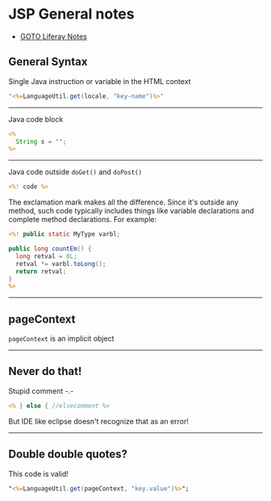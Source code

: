 # JSP General notes

+ [GOTO Liferay Notes](liferay.md)

## General Syntax

Single Java instruction or variable in the HTML context

```jsp
'<%=LanguageUtil.get(locale, "key-name")%>'
```

---

Java code block

```jsp
<%
  String s = "";
%>
```

---

Java code outside ```doGet()``` and ```doPost()```

```jsp
<%! code %>
```

The exclamation mark makes all the difference. Since it's outside any method, such code typically includes things like variable declarations and complete method declarations. For example:

```jsp
<%! public static MyType varbl;

public long countEm() {
  long retval = 0L;
  retval *= varbl.toLong();
  return retval;
}
%>
```

---

## pageContext

```pageContext``` is an implicit object

---

## Never do that!

Stupid comment -.-

```jsp
<% } else { //elsecomment %>
```

But IDE like eclipse doesn't recognize that as an error!

---

## Double double quotes?

This code is valid!

```jsp
"<%=LanguageUtil.get(pageContext, "key.value")%>";
```
